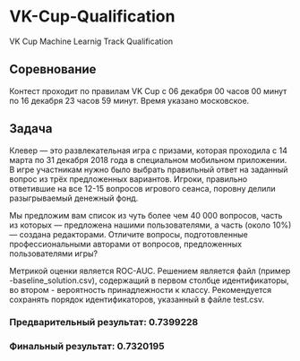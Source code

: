 # VK-Cup-Qualification
VK Cup Machine Learnig Track Qualification
## Соревнование

Контест проходит по правилам VK Cup с 06 декабря 00 часов 00 минут по 16 декабря 23 часов 59 минут. Время указано московское.

## Задача

Клевер — это развлекательная игра с призами, которая проходила с 14 марта по 31 декабря 2018 года в специальном мобильном приложении. В игре участникам нужно было выбрать правильный ответ на заданный вопрос из трёх предложенных вариантов. Игроки, правильно ответившие на все 12-15 вопросов игрового сеанса, поровну делили разыгрываемый денежный фонд. 

Мы предложим вам список из чуть более чем 40 000 вопросов, часть из которых — предложена нашими пользователями, а часть (около 10%) — создана редакторами. Отличите вопросы, подготовленные профессиональными авторами от вопросов, предложенных пользователями игры?

Метрикой оценки является ROC-AUC. Решением является файл (пример -baseline_solution.csv), содержащий в первом столбце идентификаторы, во втором - вероятность принадлежности к классу. Рекомендуется сохранять порядок идентификаторов, указанный в файле test.csv.
### Предварительный результат: 0.7399228
### Финальный результат: 0.7320195
